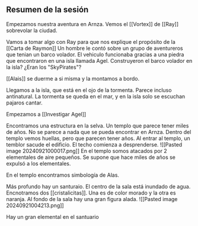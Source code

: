 
## Resumen de la sesión
Empezamos nuestra aventura en Arnza. 
Vemos el [[Vortex]] de [[Ray]] sobrevolar la ciudad.

Vamos a tomar algo con Ray para que nos explique el propósito de la [[Carta de Raymon]]
	Un hombre le contó sobre un grupo de aventureros que tenian un barco volador. El vehiculo funcionaba gracias a una piedra que encontraron en una isla llamada Agel.
	Construyeron el barco volador en la isla?
	¿Eran los "SkyPirates"?

[[Alais]] se duerme a si misma y la montamos a bordo. 

Llegamos a la isla, que está en el ojo de la tormenta. Parece incluso antinatural. La tormenta se queda en el mar, y en la isla solo se escuchan pajaros cantar.

Empezamos a [[Investigar Agel]]

Encontramos una estructura en la selva. Un templo que parece tener miles de años. No se parece a nada que se pueda encontrar en Arnza. 
Dentro del templo vemos huellas, pero que parecen tener años. 
Al entrar al templo, un temblor sacude el edificio. El techo comienza a desprenderse. 
![[Pasted image 20240921000017.png]] 
En el templo somos atacados por 2 elementales de aire pequeños. Se supone que hace miles de años se expulsó a los elementales.

En el templo encontramos simbología de Alas.

Más profundo hay un santuraio. El centro de la sala está inundado de agua. Encnotramos dos [[cristalicitas]]. Una es de color morado y la otra es naranja. Al fondo de la sala hay una gran figura alada. 
![[Pasted image 20240921004213.png]]

Hay un gran elemental en el santuario
